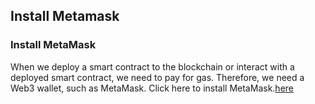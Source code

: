 ## Install Metamask

### Install MetaMask

When we deploy a smart contract to the blockchain or interact with a deployed smart contract, we need to pay for gas. Therefore, we need a Web3 wallet, such as MetaMask. Click here to install MetaMask.[here](https://metamask.io/)